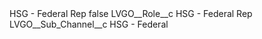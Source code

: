 <?xml version="1.0" encoding="UTF-8"?>
<CustomMetadata xmlns="http://soap.sforce.com/2006/04/metadata" xmlns:xsi="http://www.w3.org/2001/XMLSchema-instance" xmlns:xsd="http://www.w3.org/2001/XMLSchema">
    <label>HSG - Federal Rep</label>
    <protected>false</protected>
    <values>
        <field>LVGO__Role__c</field>
        <value xsi:type="xsd:string">HSG - Federal Rep</value>
    </values>
    <values>
        <field>LVGO__Sub_Channel__c</field>
        <value xsi:type="xsd:string">HSG - Federal</value>
    </values>
</CustomMetadata>
